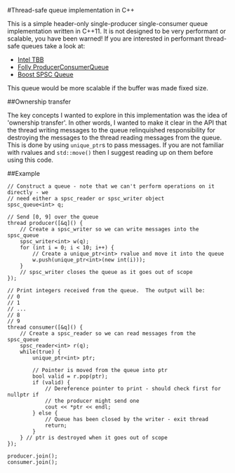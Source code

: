 #Thread-safe queue implementation in C++

This is a simple header-only single-producer single-consumer queue
implementation written in C++11.  It is not designed to be very performant or
scalable, you have been warned!  If you are interested in performant thread-safe
queues take a look at:

 * [Intel TBB](https://www.threadingbuildingblocks.org/docs/help/reference/containers_overview/concurrent_queue_cls.htm)
 * [Folly ProducerConsumerQueue](https://www.threadingbuildingblocks.org/docs/help/reference/containers_overview/concurrent_queue_cls.htm)
 * [Boost SPSC Queue](http://www.boost.org/doc/libs/1_58_0/doc/html/boost/lockfree/spsc_queue.html)

This queue would be more scalable if the buffer was made fixed size.

##Ownership transfer

The key concepts I wanted to explore in this implementation was the idea
of 'ownership transfer'.  In other words, I wanted to make it clear in the API
that the thread writing messages to the queue relinquished responsibility for
destroying the messages to the thread reading messages from the queue.  This is
done by using `unique_ptr`s to pass messages.  If you are not familiar with
rvalues and `std::move()` then I suggest reading up on them before using this
code.

##Example

```
// Construct a queue - note that we can't perform operations on it directly - we
// need either a spsc_reader or spsc_writer object
spsc_queue<int> q;

// Send [0, 9] over the queue
thread producer([&q]() {
	// Create a spsc_writer so we can write messages into the spsc_queue
	spsc_writer<int> w(q);
	for (int i = 0; i < 10; i++) {
		// Create a unique_ptr<int> rvalue and move it into the queue
		w.push(unique_ptr<int>(new int(i)));
	}
	// spsc_writer closes the queue as it goes out of scope
});

// Print integers received from the queue.  The output will be:
// 0
// 1
// ...
// 8
// 9
thread consumer([&q]() {
	// Create a spsc_reader so we can read messages from the spsc_queue
	spsc_reader<int> r(q);
	while(true) {
		unique_ptr<int> ptr;
		
		// Pointer is moved from the queue into ptr
		bool valid = r.pop(ptr);
		if (valid) {
			// Dereference pointer to print - should check first for nullptr if
			// the producer might send one
			cout << *ptr << endl;
		} else {
			// Queue has been closed by the writer - exit thread
			return;
		}
	} // ptr is destroyed when it goes out of scope
});

producer.join();
consumer.join();
```
